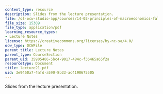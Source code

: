```yaml
---
content_type: resource
description: Slides from the lecture presentation.
file: /ol-ocw-studio-app/courses/14-02-principles-of-macroeconomics-fall-2004/3e9450a74afda5908b33ac4190675505_lecture21.pdf
file_size: 15309
file_type: application/pdf
learning_resource_types:
- Lecture Notes
license: https://creativecommons.org/licenses/by-nc-sa/4.0/
ocw_type: OCWFile
parent_title: Lecture Notes
parent_type: CourseSection
parent_uid: 35905406-5bc4-9017-484c-f36465a65f2a
resourcetype: Document
title: lecture21.pdf
uid: 3e9450a7-4afd-a590-8b33-ac4190675505
---
```

Slides from the lecture presentation.